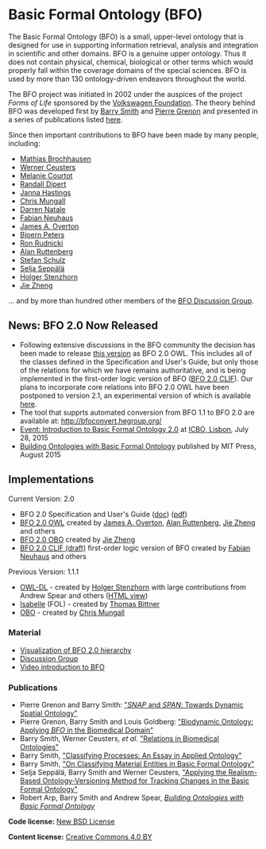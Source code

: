 # Basic Formal Ontology (BFO)

The Basic Formal Ontology (BFO) is a small, upper-level ontology that is designed for use in supporting information retrieval, analysis and integration in scientific and other domains. BFO is a genuine upper ontology. Thus it does not contain physical, chemical, biological or other terms which would properly fall within the coverage domains of the special sciences. BFO is used by more than 130 ontology-driven endeavors throughout the world.

The BFO project was initiated in 2002 under the auspices of the project *Forms of Life* sponsored by the [Volkswagen Foundation](http://www.volkswagen-stiftung.de/english.html). The theory behind BFO was developed first by [Barry Smith](http://ontology.buffalo.edu/smith) and [Pierre Grenon](https://uk.linkedin.com/pub/pierre-grenon/8/386/399) and presented in a series of publications listed [here](http://www.ifomis.org/bfo/publications).

Since then important contributions to BFO have been made by many people, including:

- [Mathias Brochhausen](https://humanities.uams.edu/faculty/mathias-brochhausen-ph-d/)
- [Werner Ceusters](http://www.referent-tracking.com/RTU/?page=ceusters_vita)
- [Melanie Courtot](http://ca.linkedin.com/in/mcourtot)
- [Randall Dipert](http://www.buffalo.edu/cas/philosophy/faculty/emeriti/dipert.html)
- [Janna Hastings](https://www.linkedin.com/in/janna-hastings-4282981a/?originalSubdomain=uk)
- [Chris Mungall](http://biosciences.lbl.gov/profiles/chris-mungall/)
- [Darren Natale](http://pir.georgetown.edu/pirwww/aboutpir/natalebio.shtml)
- [Fabian Neuhaus](https://www.linkedin.com/pub/fabian-neuhaus/59/a77/b96)
- [James A. Overton](http://james.overton.ca)
- [Bjoern Peters](https://www.lji.org/faculty-research/labs/peters/)
- [Ron Rudnicki](https://www.linkedin.com/pub/ron-rudnicki/4/b00/957)
- [Alan Ruttenberg](https://www.linkedin.com/in/alanruttenberg)
- [Stefan Schulz](http://purl.org/steschu)
- [Selja Seppälä](https://seljaseppala.wordpress.com/)
- [Holger Stenzhorn](http://purl.org/holger)
- [Jie Zheng](http://cbil.upenn.edu/profile-staff_bio/39)

... and by more than hundred other members of the [BFO Discussion Group](http://groups.google.com/group/bfo-discuss).


## News: BFO 2.0 Now Released

- Following extensive discussions in the BFO community the decision has been made to release [this version](http://purl.obolibrary.org/obo/bfo.owl) as BFO 2.0 OWL. This includes all of the classes defined in the Specification and User's Guide, but only those of the relations for which we have remains authoritative, and is being implemented in the first-order logic version of BFO ([BFO 2.0 CLIF](https://ontohub.org/bfo)). Our plans to incorporate core relations into BFO 2.0 OWL have been postponed to version 2.1, an experimental version of which is available [here](http://purl.obolibrary.org/obo/bfo/2014-05-03/bfo.owl).
- The tool that supprts automated conversion from BFO 1.1 to BFO 2.0 are available at: http://bfoconvert.hegroup.org/
- [Event: Introduction to Basic Formal Ontology 2.0](http://ncorwiki.buffalo.edu/index.php/Basic_Formal_Ontology_2015) at [ICBO, Lisbon](http://icbo2015.fc.ul.pt/), July 28, 2015
- [Building Ontologies with Basic Formal Ontology](http://mitpress.mit.edu/books/building-ontologies-basic-formal-ontology) published by MIT Press, August 2015


## Implementations

Current Version: 2.0

- BFO 2.0 Specification and User's Guide ([doc](https://github.com/BFO-ontology/BFO/raw/master/docs/bfo2-reference/BFO2-Reference.docx)) ([pdf](https://github.com/BFO-ontology/BFO/raw/master/docs/bfo2-reference/BFO2-Reference.pdf))
- [BFO 2.0 OWL](http://purl.obolibrary.org/obo/bfo.owl) created by [James A. Overton](http://james.overton.ca), [Alan Ruttenberg](https://www.linkedin.com/in/alanruttenberg), [Jie Zheng](http://cbil.upenn.edu/profile-staff_bio/39) and others
- [BFO 2.0 OBO](https://raw.githubusercontent.com/BFO-ontology/BFO/master/releases/2.0/bfo.obo) created by [Jie Zheng](http://cbil.upenn.edu/profile-staff_bio/39)
- [BFO 2.0 CLIF (draft)](https://ontohub.org/bfo) first-order logic version of BFO created by [Fabian Neuhaus](https://www.linkedin.com/pub/fabian-neuhaus/59/a77/b96) and others

Previous Version: 1.1.1

- [OWL-DL](http://ifomis.uni-saarland.de/bfo/owl) - created by [Holger Stenzhorn](http://purl.org/holger) with large contributions from Andrew Spear and others ([HTML view](http://www.mygrid.org.uk/OWL/Presentation?url=http%3A%2F%2Fwww.ifomis.org%2Fbfo%2F1.1))
- [Isabelle](http://ifomis.uni-saarland.de/bfo/fol) (FOL) - created by [Thomas Bittner](http://www.acsu.buffalo.edu/~bittner3)
- [OBO](http://ifomis.uni-saarland.de/bfo/obo) - created by [Chris Mungall](http://berkeleybop.org/person/chris-mungall)

### Material

- [Visualization of BFO 2.0 hierarchy](http://ontology.buffalo.edu/bfo/BFO2.png)
- [Discussion Group](https://groups.google.com/forum/#!forum/bfo-discuss)
- [Video introduction to BFO](https://www.youtube.com/channel/UC8rDbmRGP6A2bs6tn0AOErQ)

### Publications

- Pierre Grenon and Barry Smith: ["*SNAP* and *SPAN*: Towards Dynamic Spatial Ontology"](http://ontology.buffalo.edu/smith/articles/SNAP_SPAN.pdf)
- Pierre Grenon, Barry Smith and Louis Goldberg: ["Biodynamic Ontology: Applying *BFO* in the Biomedical Domain"](http://ontology.buffalo.edu/medo/biodynamic.pdf)
- Barry Smith, Werner Ceusters, *et al*. ["Relations in Biomedical Ontologies"](http://genomebiology.com/2005/6/5/R46)
- Barry Smith, ["Classifying Processes: An Essay in Applied Ontology"](http://ontology.buffalo.edu/smith/articles/Classifying_Processes.pdf)
- Barry Smith, ["On Classifying Material Entities in Basic Formal Ontology"](http://ontology.buffalo.edu/smith/articles/material_entities.pdf)
- Selja Seppälä, Barry Smith and Werner Ceusters, ["Applying the Realism-Based Ontology-Versioning Method for Tracking Changes in the Basic Formal Ontology"](http://ontology.buffalo.edu/smith/articles/fois2014.pdf)
- Robert Arp, Barry Smith and Andrew Spear, [*Building Ontologies with Basic Formal Ontology*](http://mitpress.mit.edu/books/building-ontologies-basic-formal-ontology)

<b>Code license:</b> [New BSD License](http://opensource.org/licenses/BSD-3-Clause)

<b>Content license:</b> [Creative Commons 4.0 BY](http://creativecommons.org/licenses/by/4.0/) 
